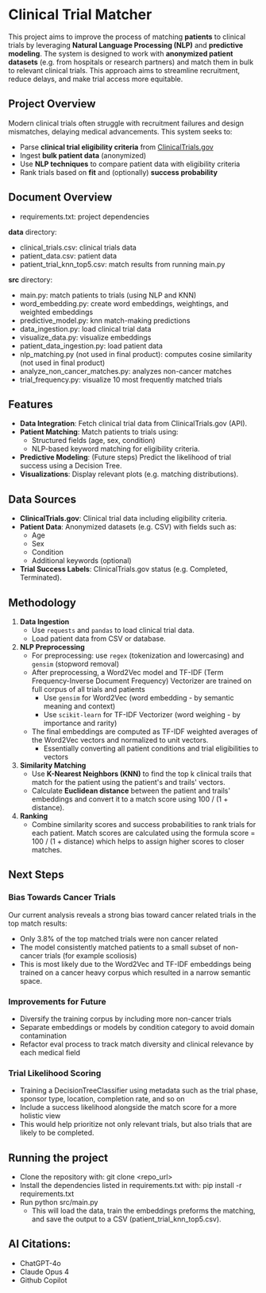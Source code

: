 # Clinical Trial Matcher

This project aims to improve the process of matching **patients** to clinical trials by leveraging **Natural Language Processing (NLP)** and **predictive modeling**. The system is designed to work with **anonymized patient datasets** (e.g. from hospitals or research partners) and match them in bulk to relevant clinical trials. This approach aims to streamline recruitment, reduce delays, and make trial access more equitable.

## Project Overview

Modern clinical trials often struggle with recruitment failures and design mismatches, delaying medical advancements. This system seeks to:

- Parse **clinical trial eligibility criteria** from [ClinicalTrials.gov](https://clinicaltrials.gov/)
- Ingest **bulk patient data** (anonymized)
- Use **NLP techniques** to compare patient data with eligibility criteria
- Rank trials based on **fit** and (optionally) **success probability**

## Document Overview
- requirements.txt: project dependencies

**data** directory:
  - clinical_trials.csv: clinical trials data
  - patient_data.csv: patient data
  - patient_trial_knn_top5.csv: match results from running main.py

**src** directory:
- main.py: match patients to trials (using NLP and KNN)
- word_embedding.py: create word embeddings, weightings, and weighted embeddings
- predictive_model.py: knn match-making predictions
- data_ingestion.py: load clinical trial data
- visualize_data.py: visualize embeddings
- patient_data_ingestion.py: load patient data
- nlp_matching.py (not used in final product): computes cosine similarity (not used in final product)
- analyze_non_cancer_matches.py: analyzes non-cancer matches
- trial_frequency.py: visualize 10 most frequently matched trials

## Features

- **Data Integration**: Fetch clinical trial data from ClinicalTrials.gov (API).
- **Patient Matching**: Match patients to trials using:
  - Structured fields (age, sex, condition)
  - NLP-based keyword matching for eligibility criteria.
- **Predictive Modeling**: (Future steps) Predict the likelihood of trial success using a Decision Tree. 
- **Visualizations**: Display relevant plots (e.g. matching distributions).

## Data Sources

- **ClinicalTrials.gov**: Clinical trial data including eligibility criteria.
- **Patient Data**: Anonymized datasets (e.g. CSV) with fields such as:
  - Age
  - Sex
  - Condition
  - Additional keywords (optional)
- **Trial Success Labels**: ClinicalTrials.gov status (e.g. Completed, Terminated).

## Methodology

1. **Data Ingestion**
   - Use `requests` and `pandas` to load clinical trial data.
   - Load patient data from CSV or database.
2. **NLP Preprocessing**
   - For preprocessing: use `regex` (tokenization and lowercasing) and `gensim` (stopword removal)
   - After preprocessing, a Word2Vec model and TF-IDF (Term Frequency-Inverse Document Frequency) Vectorizer are trained on full corpus of all trials and patients
     - Use `gensim` for Word2Vec (word embedding - by semantic meaning and context)
     - Use `scikit-learn` for TF-IDF Vectorizer (word weighing - by importance and rarity)
   - The final embeddings are computed as TF-IDF weighted averages of the Word2Vec vectors and normalized to unit vectors. 
     - Essentially converting all patient conditions and trial eligibilities to vectors
3. **Similarity Matching**
   - Use **K-Nearest Neighbors (KNN)** to find the top k clinical trails that match for the patient using the patient's and trails' vectors.
   - Calculate **Euclidean distance** between the patient and trails' embeddings and convert it to a match score using 100 / (1 + distance).
4. **Ranking**
   - Combine similarity scores and success probabilities to rank trials for each patient. Match scores are calculated using the formula score = 100 / (1 + distance) which helps to assign higher scores to closer matches.

## Next Steps

### Bias Towards Cancer Trials
Our current analysis reveals a strong bias toward cancer related trials in the top match results:
- Only 3.8% of the top matched trials were non cancer related
- The model consistently matched patients to a small subset of non-cancer trials (for example scoliosis)
- This is most likely due to the Word2Vec and TF-IDF embeddings being trained on a cancer heavy corpus which resulted in a narrow semantic space.

### Improvements for Future
- Diversify the training corpus by including more non-cancer trials
- Separate embeddings or models by condition category to avoid domain contamination
- Refactor eval process to track match diversity and clinical relevance by each medical field

### Trial Likelihood Scoring 
- Training a DecisionTreeClassifier using metadata such as the trial phase, sponsor type, location, completion rate, and so on
- Include a success likelihood alongside the match score for a more holistic view
- This would help prioritize not only relevant trials, but also trials that are likely to be completed.

## Running the project
- Clone the repository with: git clone <repo_url>
- Install the dependencies listed in requirements.txt with: pip install -r requirements.txt 
- Run python src/main.py
  - This will load the data, train the embeddings preforms the matching, and save the output to a CSV (patient_trial_knn_top5.csv).

## AI Citations:
- ChatGPT-4o
- Claude Opus 4
- Github Copilot
